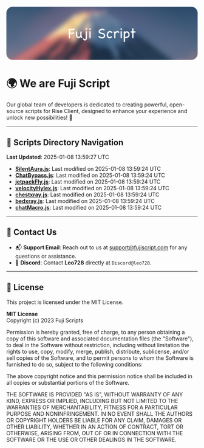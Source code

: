 ![Banner](.github/b.webp)

# 🌍 **We are Fuji Script**

Our global team of developers is dedicated to creating powerful, open-source scripts for Rise Client, designed to enhance your experience and unlock new possibilities! 🌟

---
<!-- SCRIPTS_NAVIGATION_START -->
## 📂 **Scripts Directory Navigation**

**Last Updated**: 2025-01-08 13:59:27 UTC

- **[SilentAura.js](scripts/SilentAura.js)**: Last modified on 2025-01-08 13:59:24 UTC
- **[ChatBypass.js](scripts/ChatBypass.js)**: Last modified on 2025-01-08 13:59:24 UTC
- **[jetpackFly.js](scripts/jetpackFly.js)**: Last modified on 2025-01-08 13:59:24 UTC
- **[velocityHylex.js](scripts/velocityHylex.js)**: Last modified on 2025-01-08 13:59:24 UTC
- **[chestxray.js](scripts/chestxray.js)**: Last modified on 2025-01-08 13:59:24 UTC
- **[bedxray.js](scripts/bedxray.js)**: Last modified on 2025-01-08 13:59:24 UTC
- **[chatMacro.js](scripts/chatMacro.js)**: Last modified on 2025-01-08 13:59:24 UTC

<!-- SCRIPTS_NAVIGATION_END -->

---

## 💬 **Contact Us**  
- 📬 **Support Email**: Reach out to us at [support@fujiscript.com](mailto:support@fujiscript.com) for any questions or assistance.  
- 💬 **Discord**: Contact **Leo728** directly at `Discord@leo728`.

---

## 📜 **License**

This project is licensed under the MIT License.  

**MIT License**  
Copyright (c) 2023 Fuji Scripts  

Permission is hereby granted, free of charge, to any person obtaining a copy of this software and associated documentation files (the "Software"), to deal in the Software without restriction, including without limitation the rights to use, copy, modify, merge, publish, distribute, sublicense, and/or sell copies of the Software, and to permit persons to whom the Software is furnished to do so, subject to the following conditions:  

The above copyright notice and this permission notice shall be included in all copies or substantial portions of the Software.  

THE SOFTWARE IS PROVIDED "AS IS", WITHOUT WARRANTY OF ANY KIND, EXPRESS OR IMPLIED, INCLUDING BUT NOT LIMITED TO THE WARRANTIES OF MERCHANTABILITY, FITNESS FOR A PARTICULAR PURPOSE AND NONINFRINGEMENT. IN NO EVENT SHALL THE AUTHORS OR COPYRIGHT HOLDERS BE LIABLE FOR ANY CLAIM, DAMAGES OR OTHER LIABILITY, WHETHER IN AN ACTION OF CONTRACT, TORT OR OTHERWISE, ARISING FROM, OUT OF OR IN CONNECTION WITH THE SOFTWARE OR THE USE OR OTHER DEALINGS IN THE SOFTWARE.  
